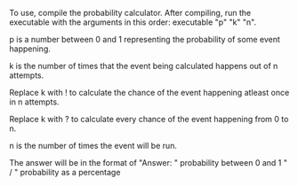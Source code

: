 To use, compile the probability calculator. After compiling, run the executable with the arguments in this order: executable "p" "k" "n".

p is a number between 0 and 1 representing the probability of some event happening.

k is the number of times that the event being calculated happens out of n attempts.

Replace k with ! to calculate the chance of the event happening atleast once in n attempts.

Replace k with ? to calculate every chance of the event happening from 0 to n.

n is the number of times the event will be run.

The answer will be in the format of "Answer: " probability between 0 and 1 " / "  probability as a percentage
